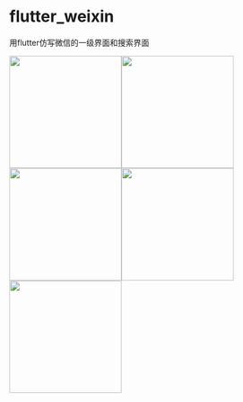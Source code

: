 # flutter_weixin
用flutter仿写微信的一级界面和搜索界面

<img src='https://github.com/h-js/flutter_weixin/blob/master/message.png' width=200><img src='https://github.com/h-js/flutter_weixin/blob/master/contact.png' width=200><img src='https://github.com/h-js/flutter_weixin/blob/master/found.png' width=200><img src='https://github.com/h-js/flutter_weixin/blob/master/profile.png' width=200><img src='https://github.com/h-js/flutter_weixin/blob/master/serach.png' width=200>
